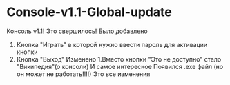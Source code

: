 # Console-v1.1-Global-update
Консоль v1.1! Это свершилось!
Было добавлено 
1. Кнопка "Играть" в которой нужно ввести пароль для активации кнопки
2. Кнопка "Выход"
Изменено
1.Вместо кнопки "Это не доступно" стало "Википедия"(о консоли)
И самое интересное
Появился .exe файл (но он может не работать!!!!)
Это все изменения

